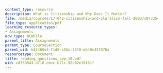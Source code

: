 ```yaml
---
content_type: resource
description: What is Citizenship and Why Does It Matter?
file: /media/courses/17-042-citizenship-and-pluralism-fall-2003/c8733543d716ebecb21c52e02e15161f_reading_questions_sep_10.pdf
file_type: application/pdf
learning_resource_types:
- Assignments
ocw_type: OCWFile
parent_title: Assignments
parent_type: CourseSection
parent_uid: b42469e3-f1d8-c55c-73f0-eb49c457076a
resourcetype: Document
title: reading_questions_sep_10.pdf
uid: c8733543-d716-ebec-b21c-52e02e15161f
---
```

